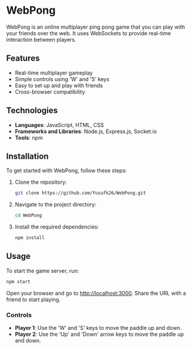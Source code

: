 # WebPong

WebPong is an online multiplayer ping pong game that you can play with your friends over the web. It uses WebSockets to provide real-time interaction between players.

## Features
- Real-time multiplayer gameplay
- Simple controls using 'W' and 'S' keys
- Easy to set up and play with friends
- Cross-browser compatibility

## Technologies
- **Languages**: JavaScript, HTML, CSS
- **Frameworks and Libraries**: Node.js, Express.js, Socket.io
- **Tools**: npm

## Installation
To get started with WebPong, follow these steps:

1. Clone the repository:
    ```bash
    git clone https://github.com/Yusufk26/WebPong.git
    ```
2. Navigate to the project directory:
    ```bash
    cd WebPong
    ```
3. Install the required dependencies:
    ```bash
    npm install
    ```

## Usage
To start the game server, run:
```bash
npm start
```

Open your browser and go to [http://localhost:3000](http://localhost:3000). Share the URL with a friend to start playing.

### Controls
- **Player 1**: Use the 'W' and 'S' keys to move the paddle up and down.
- **Player 2**: Use the 'Up' and 'Down' arrow keys to move the paddle up and down.
